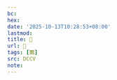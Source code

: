 ```yaml
---
bc:
hex:
date: '2025-10-13T10:28:53+08:00'
lastmod:
title: 􅚛
url: 􅚛
tags: [䴐]
src: DCCV
note:
---
```

